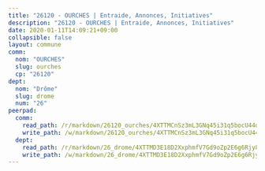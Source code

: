 ```yaml
---
title: "26120 - OURCHES | Entraide, Annonces, Initiatives"
description: "26120 - OURCHES | Entraide, Annonces, Initiatives"
date: 2020-01-11T14:09:21+09:00
collapsible: false
layout: commune
comm:
  nom: "OURCHES"
  slug: ourches
  cp: "26120"
dept:
  nom: "Drôme"
  slug: drome
  num: "26"
peerpad:
  comm:
    read_path: /r/markdown/26120_ourches/4XTTMCnSz3mL3GNq45i31q5bocU44qgg9JZ8kc7axRJQCzG4v
    write_path: /w/markdown/26120_ourches/4XTTMCnSz3mL3GNq45i31q5bocU44qgg9JZ8kc7axRJQCzG4v-K3TgUcTegNEMJdbD9d6UeWutaR9BgWQLNxCMGsmKiT34B7hWnYxbRXMAHecdw6apSTqnwPuKMd2jyBV1m7fsvJ1nTTXWZUd7V8RxCnJsQWbKcrREHACMvkhbUwEsz2viXnyQrFNe
  dept:
    read_path: /r/markdown/26_drome/4XTTMD3E18D2XxphmfV7Gd9oZp2E6g6Rjy8yoyyuT4SyeeDZv
    write_path: /w/markdown/26_drome/4XTTMD3E18D2XxphmfV7Gd9oZp2E6g6Rjy8yoyyuT4SyeeDZv-K3TgUGX4nG6FnUgVjDeodHJBzD4Z7jTqAJwquijk1LCW8AWc9CAemuRZDQCZC8aha3sgQcHNRUHizJ1bQGiTeNjxAKKxoxsNxcJ7pjGzQ4icP1ftCA9sHED31LddZbCgpf6zkM4Q
---
```


